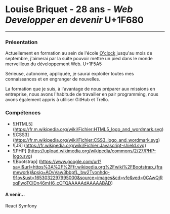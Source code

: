 # Louise Briquet - 28 ans - *Web Developper en devenir* U+1F680  
---


### Présentation  

Actuellement en formation au sein de l'école [O'clock](https://oclock.io/?utm_source=google&utm_medium=cpc&utm_campaign=Brand&adgroupname=Oclock&keyword=oclock&gclid=Cj0KCQjw1ZeUBhDyARIsAOzAqQIg8-_uKn1_JbTOEpGEgn9AklEQAPNn_C-kGvkPw9zpkt6k2nu-XcMaAtmQEALw_wcB) jusqu'au mois de septembre, j'aimerai par la suite pouvoir mettre un pied dans le monde merveilleux du développement Web. U+1F5A5  

Sérieuse, autonome, appliquée, je saurai exploiter toutes mes connaissances et en engranger de nouvelles.   

La formation que je suis, à l'avantage de nous préparer aux missions en entreprise, nous avons l'habitude de travailler en pair programming, nous avons également appris à utiliser GitHub et Trello.   


### Compétences  


* ![HTML5] (https://fr.m.wikipedia.org/wiki/Fichier:HTML5_logo_and_wordmark.svg) 
* ![CSS3]  (https://fr.m.wikipedia.org/wiki/Fichier:CSS3_logo_and_wordmark.svg)    
* ![JS]    (https://fr.wikipedia.org/wiki/Fichier:Javascript-shield.svg)
* ![PHP]   (https://upload.wikimedia.org/wikipedia/commons/2/27/PHP-logo.svg)
* ![Bootstrap] (https://www.google.com/url?sa=i&url=https%3A%2F%2Ffr.wikipedia.org%2Fwiki%2FBootstrap_(framework)&psig=AOvVaw3bbpfL_bw2Tvonhdg-91ov&ust=1653032297995000&source=images&cd=vfe&ved=0CAwQjRxqFwoTCIDn46mH6_cCFQAAAAAdAAAAABAD)

#### A venir...

React
Symfony 



